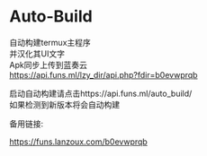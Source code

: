 # Auto-Build
自动构建termux主程序   
并汉化其UI文字   
Apk同步上传到蓝奏云   
https://api.funs.ml/lzy_dir/api.php?fdir=b0evwprqb

启动自动构建请点击https://api.funs.ml/auto_build/   
如果检测到新版本将会自动构建

备用链接:

https://funs.lanzoux.com/b0evwprqb
